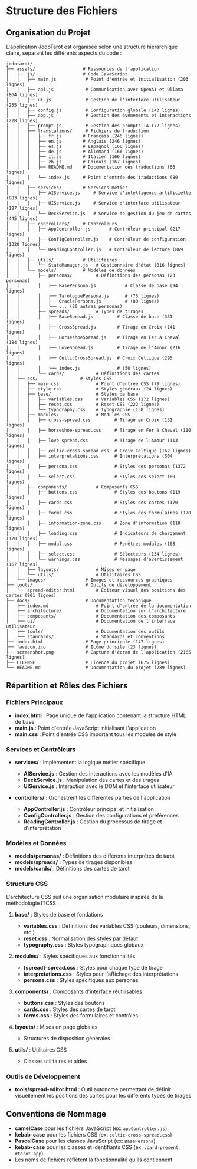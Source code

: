 # Structure des Fichiers

## Organisation du Projet

L'application JodoTarot est organisée selon une structure hiérarchique claire, séparant les différents aspects du code :

```
jodotarot/
├── assets/                  # Ressources de l'application
│   ├── js/                  # Code JavaScript
│   │   ├── main.js           # Point d'entrée et initialisation (203 lignes)
│   │   ├── api.js            # Communication avec OpenAI et Ollama (864 lignes)
│   │   ├── ui.js             # Gestion de l'interface utilisateur (255 lignes)
│   │   ├── config.js         # Configuration globale (143 lignes)
│   │   ├── app.js            # Gestion des événements et interactions (228 lignes)
│   │   ├── prompt.js         # Gestion des prompts IA (72 lignes)
│   │   ├── translations/     # Fichiers de traduction
│   │   │   ├── fr.js        # Français (246 lignes)
│   │   │   ├── en.js        # Anglais (246 lignes)
│   │   │   ├── es.js        # Espagnol (166 lignes)
│   │   │   ├── de.js        # Allemand (166 lignes)
│   │   │   ├── it.js        # Italien (166 lignes)
│   │   │   ├── zh.js        # Chinois (167 lignes)
│   │   │   ├── README.md    # Documentation des traductions (66 lignes)
│   │   │   └── index.js     # Point d'entrée des traductions (80 lignes)
│   │   ├── services/        # Services métier
│   │   │   ├── AIService.js     # Service d'intelligence artificielle (883 lignes)
│   │   │   ├── UIService.js     # Service d'interface utilisateur (187 lignes)
│   │   │   └── DeckService.js   # Service de gestion du jeu de cartes (445 lignes)
│   │   ├── controllers/     # Contrôleurs
│   │   │   ├── AppController.js       # Contrôleur principal (217 lignes)
│   │   │   ├── ConfigController.js    # Contrôleur de configuration (1320 lignes)
│   │   │   └── ReadingController.js   # Contrôleur de lecture (869 lignes)
│   │   ├── utils/           # Utilitaires
│   │   │   └── StateManager.js   # Gestionnaire d'état (816 lignes)
│   │   └── models/          # Modèles de données
│   │       ├── personas/         # Définitions des personas (23 personas)
│   │       │   ├── BasePersona.js           # Classe de base (94 lignes)
│   │       │   ├── TarologuePersona.js      # (75 lignes)
│   │       │   ├── OraclePersona.js         # (80 lignes)
│   │       │   └── ... (20 autres personas)
│   │       ├── spreads/          # Types de tirages
│   │       │   ├── BaseSpread.js         # Classe de base (331 lignes)
│   │       │   ├── CrossSpread.js        # Tirage en Croix (141 lignes)
│   │       │   ├── HorseshoeSpread.js    # Tirage en Fer à Cheval (184 lignes)
│   │       │   ├── LoveSpread.js         # Tirage de l'Amour (216 lignes)
│   │       │   ├── CelticCrossSpread.js  # Croix Celtique (295 lignes)
│   │       │   └── index.js              # (50 lignes)
│   │       └── cards/            # Définitions des cartes
│   ├── css/                # Styles CSS
│   │   ├── main.css              # Point d'entrée CSS (79 lignes)
│   │   ├── style.css             # Styles généraux (24 lignes)
│   │   ├── base/                 # Styles de base
│   │   │   ├── variables.css     # Variables CSS (172 lignes)
│   │   │   ├── reset.css         # Reset CSS (222 lignes)
│   │   │   └── typography.css    # Typographie (138 lignes)
│   │   ├── modules/              # Modules CSS
│   │   │   ├── cross-spread.css         # Tirage en Croix (131 lignes)
│   │   │   ├── horseshoe-spread.css     # Tirage en Fer à Cheval (110 lignes)
│   │   │   ├── love-spread.css          # Tirage de l'Amour (113 lignes)
│   │   │   ├── celtic-cross-spread.css  # Croix Celtique (162 lignes)
│   │   │   ├── interpretations.css      # Interprétations (504 lignes)
│   │   │   ├── persona.css              # Styles des personas (1372 lignes)
│   │   │   └── select.css               # Styles des select (60 lignes)
│   │   ├── components/           # Composants CSS
│   │   │   ├── buttons.css              # Styles des boutons (119 lignes)
│   │   │   ├── cards.css                # Styles des cartes (170 lignes)
│   │   │   ├── forms.css                # Styles des formulaires (170 lignes)
│   │   │   ├── information-zone.css     # Zone d'information (118 lignes)
│   │   │   ├── loading.css              # Indicateurs de chargement (120 lignes)
│   │   │   ├── modal.css                # Fenêtres modales (168 lignes)
│   │   │   ├── select.css               # Sélecteurs (134 lignes)
│   │   │   └── warnings.css             # Messages d'avertissement (167 lignes)
│   │   ├── layouts/              # Mises en page
│   │   └── utils/                # Utilitaires CSS
│   └── images/               # Images et ressources graphiques
├── tools/                    # Outils de développement
│   └── spread-editor.html        # Éditeur visuel des positions des cartes (901 lignes)
├── docs/                     # Documentation technique
│   ├── index.md                  # Point d'entrée de la documentation
│   ├── architecture/             # Documentation sur l'architecture
│   ├── composants/               # Documentation des composants
│   ├── ui/                       # Documentation de l'interface utilisateur
│   ├── tools/                    # Documentation des outils
│   └── standards/                # Standards et conventions
├── index.html                # Page principale (147 lignes)
├── favicon.ico               # Icône du site (23 lignes)
├── screenshot.png            # Capture d'écran de l'application (2165 lignes)
├── LICENSE                   # Licence du projet (675 lignes)
└── README.md                 # Documentation du projet (289 lignes)
```

## Répartition et Rôles des Fichiers

### Fichiers Principaux

- **index.html** : Page unique de l'application contenant la structure HTML de base
- **main.js** : Point d'entrée JavaScript initialisant l'application
- **main.css** : Point d'entrée CSS important tous les modules de style

### Services et Contrôleurs

- **services/** : Implémentent la logique métier spécifique
  - **AIService.js** : Gestion des interactions avec les modèles d'IA
  - **DeckService.js** : Manipulation des cartes et des tirages
  - **UIService.js** : Interaction avec le DOM et l'interface utilisateur

- **controllers/** : Orchestrent les différentes parties de l'application
  - **AppController.js** : Contrôleur principal et initialisation
  - **ConfigController.js** : Gestion des configurations et préférences
  - **ReadingController.js** : Gestion du processus de tirage et d'interprétation

### Modèles et Données

- **models/personas/** : Définitions des différents interprètes de tarot
- **models/spreads/** : Types de tirages disponibles
- **models/cards/** : Définitions des cartes de tarot

### Structure CSS

L'architecture CSS suit une organisation modulaire inspirée de la méthodologie ITCSS :

1. **base/** : Styles de base et fondations
   - **variables.css** : Définitions des variables CSS (couleurs, dimensions, etc.)
   - **reset.css** : Normalisation des styles par défaut
   - **typography.css** : Styles typographiques globaux

2. **modules/** : Styles spécifiques aux fonctionnalités
   - **[spread]-spread.css** : Styles pour chaque type de tirage
   - **interpretations.css** : Styles pour l'affichage des interprétations
   - **persona.css** : Styles spécifiques aux personas

3. **components/** : Composants d'interface réutilisables
   - **buttons.css** : Styles des boutons
   - **cards.css** : Styles des cartes de tarot
   - **forms.css** : Styles des formulaires et contrôles

4. **layouts/** : Mises en page globales
   - Structures de disposition générales

5. **utils/** : Utilitaires CSS
   - Classes utilitaires et aides

### Outils de Développement

- **tools/spread-editor.html** : Outil autonome permettant de définir visuellement les positions des cartes pour les différents types de tirages

## Conventions de Nommage

- **camelCase** pour les fichiers JavaScript (ex: `appController.js`)
- **kebab-case** pour les fichiers CSS (ex: `celtic-cross-spread.css`)
- **PascalCase** pour les classes JavaScript (ex: `BasePersona`)
- **kebab-case** pour les classes et identifiants CSS (ex: `.card-present`, `#tarot-app`)
- Les noms de fichiers reflètent la fonctionnalité qu'ils contiennent 